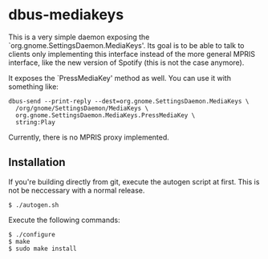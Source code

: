dbus-mediakeys
=============

This is a very simple daemon exposing the
`org.gnome.SettingsDaemon.MediaKeys'. Its goal is to be able to talk
to clients only implementing this interface instead of the more
general MPRIS interface, like the new version of Spotify (this is not
the case anymore).

It exposes the `PressMediaKey' method as well. You can use it with
something like:

    dbus-send --print-reply --dest=org.gnome.SettingsDaemon.MediaKeys \
      /org/gnome/SettingsDaemon/MediaKeys \
      org.gnome.SettingsDaemon.MediaKeys.PressMediaKey \
      string:Play

Currently, there is no MPRIS proxy implemented.

Installation
------------

If you're building directly from git, execute the autogen script at first. This is not be neccessary with a normal release.

    $ ./autogen.sh

Execute the following commands:

    $ ./configure
    $ make
    $ sudo make install

